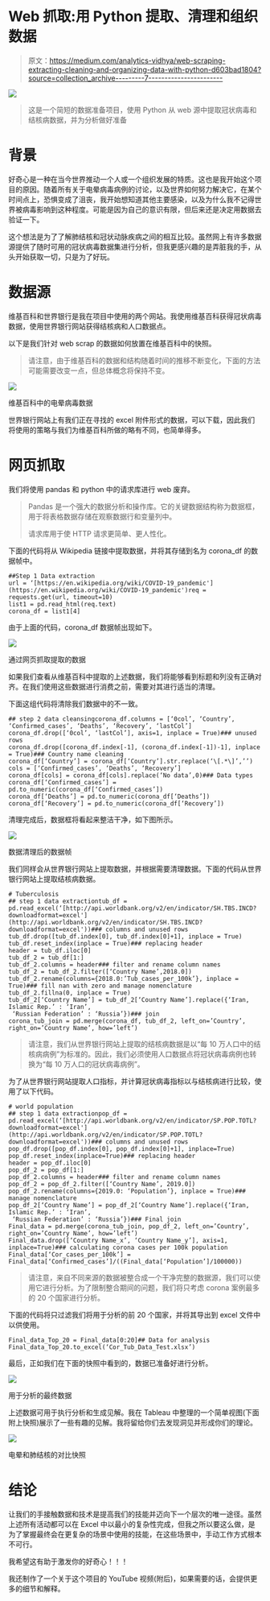 # Web 抓取:用 Python 提取、清理和组织数据

> 原文：<https://medium.com/analytics-vidhya/web-scraping-extracting-cleaning-and-organizing-data-with-python-d603bad1804?source=collection_archive---------7----------------------->

![](img/777830991796f40ca58f52f8405144b1.png)

> 这是一个简短的数据准备项目，使用 Python 从 web 源中提取冠状病毒和结核病数据，并为分析做好准备

# **背景**

好奇心是一种在当今世界推动一个人或一个组织发展的特质。这也是我开始这个项目的原因。随着所有关于电晕病毒病例的讨论，以及世界如何努力解决它，在某个时间点上，恐惧变成了沮丧，我开始想知道其他主要感染，以及为什么我不记得世界被病毒影响到这种程度。可能是因为自己的意识有限，但后来还是决定用数据去验证一下。

这个想法是为了了解肺结核和冠状动脉疾病之间的相互比较。虽然网上有许多数据源提供了随时可用的冠状病毒数据集进行分析，但我更感兴趣的是弄脏我的手，从头开始获取一切，只是为了好玩。

# 数据源

维基百科和世界银行是我在项目中使用的两个网站。我使用维基百科获得冠状病毒数据，使用世界银行网站获得结核病和人口数据点。

以下是我们针对 web scrap 的数据如何放置在维基百科中的快照。

> 请注意，由于维基百科的数据和结构随着时间的推移不断变化，下面的方法可能需要改变一点，但总体概念将保持不变。

![](img/ecca9e8b698d59a872f15e75e89f0178.png)

维基百科中的电晕病毒数据

世界银行网站上有我们正在寻找的 excel 附件形式的数据，可以下载，因此我们将使用的策略与我们为维基百科所做的略有不同，也简单得多。

# 网页抓取

我们将使用 pandas 和 python 中的请求库进行 web 废弃。

> Pandas 是一个强大的数据分析和操作库。它的关键数据结构称为数据框，用于将表格数据存储在观察数据行和变量列中。
> 
> 请求库用于使 HTTP 请求更简单、更人性化。

下面的代码将从 Wikipedia 链接中提取数据，并将其存储到名为 corona_df 的数据帧中。

```
##Step 1 Data extraction
url = ‘[https://en.wikipedia.org/wiki/COVID-19_pandemic'](https://en.wikipedia.org/wiki/COVID-19_pandemic')req = requests.get(url, timeout=10)
list1 = pd.read_html(req.text)
corona_df = list1[4]
```

由于上面的代码，corona_df 数据帧出现如下。

![](img/757850979b7c3d968677b68973349f47.png)

通过网页抓取提取的数据

如果我们查看从维基百科中提取的上述数据，我们将能够看到标题和列没有正确对齐。在我们使用这些数据进行消费之前，需要对其进行适当的清理。

下面这组代码将清除我们数据中的不一致。

```
## step 2 data cleansingcorona_df.columns = [‘0col’, ‘Country’, ‘Confirmed_cases’, ‘Deaths’, ‘Recovery’, ‘lastCol’]
corona_df.drop([‘0col’, ‘lastCol’], axis=1, inplace = True)### unused rows
corona_df.drop([corona_df.index[-1], (corona_df.index[-1])-1], inplace = True)### Country name cleaning
corona_df[‘Country’] = corona_df[‘Country’].str.replace(‘\[.*\]’,’’)
cols = [‘Confirmed_cases’, ‘Deaths’, ‘Recovery’]
corona_df[cols] = corona_df[cols].replace(‘No data’,0)### Data types
corona_df[‘Confirmed_cases’] = pd.to_numeric(corona_df[‘Confirmed_cases’])
corona_df[‘Deaths’] = pd.to_numeric(corona_df[‘Deaths’])
corona_df[‘Recovery’] = pd.to_numeric(corona_df[‘Recovery’])
```

清理完成后，数据框将看起来整洁干净，如下图所示。

![](img/832afbe8cb891cfa890c0f566f6c9f6b.png)

数据清理后的数据帧

我们同样会从世界银行网站上提取数据，并根据需要清理数据。下面的代码从世界银行网站上提取结核病数据。

```
# Tuberculosis
## step 1 data extractiontub_df = pd.read_excel(‘[http://api.worldbank.org/v2/en/indicator/SH.TBS.INCD?downloadformat=excel'](http://api.worldbank.org/v2/en/indicator/SH.TBS.INCD?downloadformat=excel'))### columns and unused rows
tub_df.drop([tub_df.index[0], tub_df.index[0]+1], inplace = True)
tub_df.reset_index(inplace = True)### replacing header
header = tub_df.iloc[0]
tub_df_2 = tub_df[1:]
tub_df_2.columns = header### filter and rename column names
tub_df_2 = tub_df_2.filter([‘Country Name’,2018.0])
tub_df_2.rename(columns={2018.0:’Tub_cases_per_100k’}, inplace = True)### fill nan with zero and manage nomenclature
tub_df_2.fillna(0, inplace = True)
tub_df_2[‘Country Name’] = tub_df_2[‘Country Name’].replace({‘Iran, Islamic Rep.’ : ‘Iran’,
 ‘Russian Federation’ : ‘Russia’})### join
corona_tub_join = pd.merge(corona_df, tub_df_2, left_on=’Country’, right_on=’Country Name’, how=’left’)
```

> 请注意，我们从世界银行网站上提取的结核病数据是以“每 10 万人口中的结核病病例”为标准的。因此，我们必须使用人口数据点将冠状病毒病例也转换为“每 10 万人口的冠状病毒病例”。

为了从世界银行网站提取人口指标，并计算冠状病毒指标以与结核病进行比较，使用了以下代码。

```
# world population
## step 1 data extractionpop_df = pd.read_excel(‘[http://api.worldbank.org/v2/en/indicator/SP.POP.TOTL?downloadformat=excel'](http://api.worldbank.org/v2/en/indicator/SP.POP.TOTL?downloadformat=excel'))### columns and unused rows
pop_df.drop([pop_df.index[0], pop_df.index[0]+1], inplace=True)
pop_df.reset_index(inplace=True)### replacing header
header = pop_df.iloc[0]
pop_df_2 = pop_df[1:]
pop_df_2.columns = header### filter and rename column names
pop_df_2 = pop_df_2.filter([‘Country Name’, 2019.0])
pop_df_2.rename(columns={2019.0: ‘Population’}, inplace = True)### manage nomenclature
pop_df_2[‘Country Name’] = pop_df_2[‘Country Name’].replace({‘Iran, Islamic Rep.’ : ‘Iran’,
 ‘Russian Federation’ : ‘Russia’})### Final join
Final_data = pd.merge(corona_tub_join, pop_df_2, left_on=’Country’, right_on=’Country Name’, how=’left’)
Final_data.drop([‘Country Name_x’, ‘Country Name_y’], axis=1, inplace=True)### calculating corona cases per 100k population
Final_data[‘Cor_cases_per_100k’] = Final_data[‘Confirmed_cases’]/((Final_data[‘Population’]/100000))
```

> 请注意，来自不同来源的数据被整合成一个干净完整的数据源，我们可以使用它进行分析。为了限制整合期间的问题，我们将只考虑 corona 案例最多的 20 个国家进行分析。

下面的代码将只过滤我们将用于分析的前 20 个国家，并将其导出到 excel 文件中以供使用。

```
Final_data_Top_20 = Final_data[0:20]## Data for analysis
Final_data_Top_20.to_excel(‘Cor_Tub_Data_Test.xlsx’)
```

最后，正如我们在下面的快照中看到的，数据已准备好进行分析。

![](img/f0a17097a1bb5648c5d5e1a727f9947c.png)

用于分析的最终数据

上述数据可用于执行分析和生成见解。我在 Tableau 中整理的一个简单视图(下面附上快照)展示了一些有趣的见解。我将留给你们去发现洞见并形成你们的理论。

![](img/dc6a14b524ba9dffe8d2d8939bb3c158.png)

电晕和肺结核的对比快照

# 结论

让我们的手接触数据和技术是提高我们的技能并迈向下一个层次的唯一途径。虽然上述所有活动都可以在 Excel 中以最小的复杂性完成，但我之所以要这么做，是为了掌握最终会在更复杂的场景中使用的技能，在这些场景中，手动工作方式根本不可行。

我希望这有助于激发你的好奇心！！！

我还制作了一个关于这个项目的 YouTube 视频(附后)，如果需要的话，会提供更多的细节和解释。